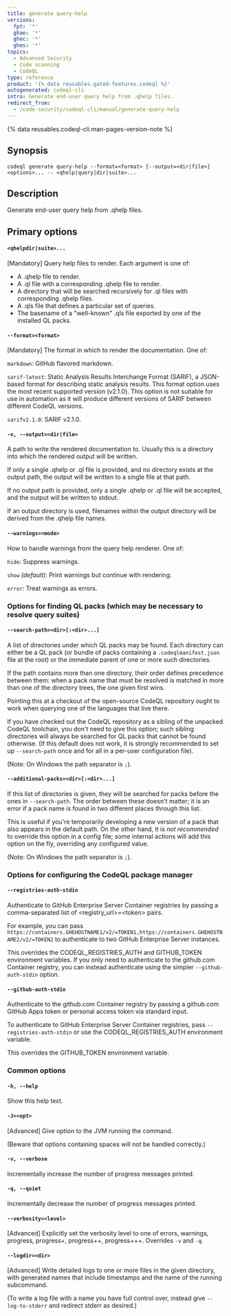 ```yaml
---
title: generate query-help
versions:
  fpt: '*'
  ghae: '*'
  ghec: '*'
  ghes: '*'
topics:
  - Advanced Security
  - Code scanning
  - CodeQL
type: reference
product: '{% data reusables.gated-features.codeql %}'
autogenerated: codeql-cli
intro: Generate end-user query help from .qhelp files.
redirect_from:
  - /code-security/codeql-cli/manual/generate-query-help
---
```



<!-- Content after this section is automatically generated -->

{% data reusables.codeql-cli.man-pages-version-note %}

## Synopsis

```shell copy
codeql generate query-help --format=<format> [--output=<dir|file>] <options>... -- <qhelp|query|dir|suite>...
```

## Description

Generate end-user query help from .qhelp files.

## Primary options

#### `<qhelpdir|suite>...`

\[Mandatory] Query help files to render. Each argument is one of:

- A .qhelp file to render.
- A .ql file with a corresponding .qhelp file to render.
- A directory that will be searched recursively for .ql files with
    corresponding .qhelp files.
- A .qls file that defines a particular set of queries.
- The basename of a "well-known" .qls file exported by one of the
    installed QL packs.

#### `--format=<format>`

\[Mandatory] The format in which to render the documentation. One of:

`markdown`: GitHub flavored markdown.

`sarif-latest`: Static Analysis Results Interchange Format (SARIF), a
JSON-based format for describing static analysis results. This format
option uses the most recent supported version (v2.1.0). This option is
not suitable for use in automation as it will produce different versions
of SARIF between different CodeQL versions.

`sarifv2.1.0`: SARIF v2.1.0.

#### `-o, --output=<dir|file>`

A path to write the rendered documentation to. Usually this is a
directory into which the rendered output will be written.

If only a single .qhelp or .ql file is provided, and no directory exists
at the output path, the output will be written to a single file at that
path.

If no output path is provided, only a single .qhelp or .ql file will be
accepted, and the output will be written to stdout.

If an output directory is used, filenames _within_ the output directory
will be derived from the .qhelp file names.

#### `--warnings=<mode>`

How to handle warnings from the query help renderer. One of:

`hide`: Suppress warnings.

`show` _(default)_: Print warnings but continue with rendering.

`error`: Treat warnings as errors.

### Options for finding QL packs (which may be necessary to resolve query suites)

#### `--search-path=<dir>[:<dir>...]`

A list of directories under which QL packs may be found. Each directory
can either be a QL pack (or bundle of packs containing a
`.codeqlmanifest.json` file at the root) or the immediate parent of one
or more such directories.

If the path contains more than one directory, their order defines
precedence between them: when a pack name that must be resolved is
matched in more than one of the directory trees, the one given first
wins.

Pointing this at a checkout of the open-source CodeQL repository ought
to work when querying one of the languages that live there.

If you have checked out the CodeQL repository as a sibling of the
unpacked CodeQL toolchain, you don't need to give this option; such
sibling directories will always be searched for QL packs that cannot be
found otherwise. (If this default does not work, it is strongly
recommended to set up `--search-path` once and for all in a per-user
configuration file).

(Note: On Windows the path separator is `;`).

#### `--additional-packs=<dir>[:<dir>...]`

If this list of directories is given, they will be searched for packs
before the ones in `--search-path`. The order between these doesn't
matter; it is an error if a pack name is found in two different places
through this list.

This is useful if you're temporarily developing a new version of a pack
that also appears in the default path. On the other hand, it is *not
recommended* to override this option in a config file; some internal
actions will add this option on the fly, overriding any configured
value.

(Note: On Windows the path separator is `;`).

### Options for configuring the CodeQL package manager

#### `--registries-auth-stdin`

Authenticate to GitHub Enterprise Server Container registries by passing
a comma-separated list of \<registry\_url>=\<token> pairs.

For example, you can pass
`https://containers.GHEHOSTNAME1/v2/=TOKEN1,https://containers.GHEHOSTNAME2/v2/=TOKEN2`
to authenticate to two GitHub Enterprise Server instances.

This overrides the CODEQL\_REGISTRIES\_AUTH and GITHUB\_TOKEN environment
variables. If you only need to authenticate to the github.com Container
registry, you can instead authenticate using the simpler
`--github-auth-stdin` option.

#### `--github-auth-stdin`

Authenticate to the github.com Container registry by passing a
github.com GitHub Apps token or personal access token via standard
input.

To authenticate to GitHub Enterprise Server Container registries, pass
`--registries-auth-stdin` or use the CODEQL\_REGISTRIES\_AUTH environment
variable.

This overrides the GITHUB\_TOKEN environment variable.

### Common options

#### `-h, --help`

Show this help text.

#### `-J=<opt>`

\[Advanced] Give option to the JVM running the command.

(Beware that options containing spaces will not be handled correctly.)

#### `-v, --verbose`

Incrementally increase the number of progress messages printed.

#### `-q, --quiet`

Incrementally decrease the number of progress messages printed.

#### `--verbosity=<level>`

\[Advanced] Explicitly set the verbosity level to one of errors,
warnings, progress, progress+, progress++, progress+++. Overrides `-v`
and `-q`.

#### `--logdir=<dir>`

\[Advanced] Write detailed logs to one or more files in the given
directory, with generated names that include timestamps and the name of
the running subcommand.

(To write a log file with a name you have full control over, instead
give `--log-to-stderr` and redirect stderr as desired.)
